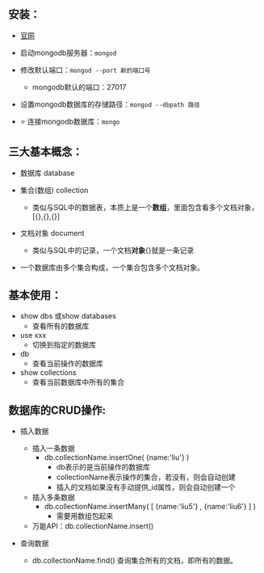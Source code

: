 ## 安装：

- [官网](https://www.mongodb.com/try/download/community)

- 启动mongodb服务器：`mongod`

- 修改默认端口：`mongod --port 新的端口号`
  - mongodb默认的端口：27017

- 设置mongodb数据库的存储路径：`mongod --dbpath 路径  `

- :star: 连接mongodb数据库：`mongo`



## 三大基本概念：

- 数据库 database

- 集合(数组)  collection
  - 类似与SQL中的数据表，本质上是一个**数组**，里面包含看多个文档对象，[{},{},{}]

- 文档对象 document
  - 类似与SQL中的记录，一个文档**对象**{}就是一条记录

- 一个数据库由多个集合构成，一个集合包含多个文档对象。

## 基本使用：

- show dbs 或show databases
  - 查看所有的数据库
- use xxx
  - 切换到指定的数据库
- db
  - 查看当前操作的数据库
- show collections
  - 查看当前数据库中所有的集合



## 数据库的CRUD操作:

- 插入数据
  - 插入一条数据
    - db.collectionName.insertOne( {name:'liu'} )
      - db表示的是当前操作的数据库
      - collectionName表示操作的集合，若没有，则会自动创建
      - 插入的文档如果没有手动提供_id属性，则会自动创建一个
  - 插入多条数据
    - db.collectionName.insertMany( [ {name:'liu5'} , {name:'liu6'} ] ) 
      - 需要用数组包起来
  - 万能API：db.collectionName.insert()



- 查询数据
  - db.collectionName.find() 查询集合所有的文档，即所有的数据。













